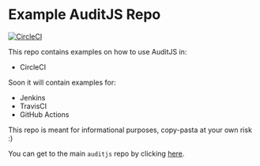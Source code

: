 # Example AuditJS Repo

[![CircleCI](https://circleci.com/gh/sonatype-nexus-community/example-auditjs-repo.svg?style=svg)](https://circleci.com/gh/sonatype-nexus-community/example-auditjs-repo)

This repo contains examples on how to use AuditJS in:

- CircleCI

Soon it will contain examples for:

- Jenkins
- TravisCI
- GitHub Actions

This repo is meant for informational purposes, copy-pasta at your own risk :)

You can get to the main `auditjs` repo by clicking [here](https://github.com/sonatype-nexus-community/auditjs).
